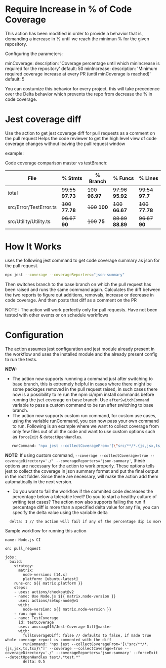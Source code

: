 # Require Increase in % of Code Coverage

This action has been modified in order to provide a behavior that is, demanding a increase in % until we reach the minimun % for the given repository.

Configuring the parameters:

minCoverage:
    description: 'Coverage percentage until which minIncrease is required for the repository'
    default: 50
  minIncrease:
    description: 'Minimum required coverage increase at every PR (until minCoverage is reached)'
    default: 5

You can costumize this behavior for every project, this will take precedence over the Delta behavior which prevents the repo from decrease the % in code coverage.

# Jest coverage diff

Use the action to get jest coverage diff for pull requests as a comment on the pull request
Helps the code reviewer to get the high level view of code coverage changes without leaving the pull request window

example:

Code coverage comparison master vs testBranch:

 File | % Stmts | % Branch | % Funcs | % Lines
 -----|---------|----------|---------|------
total | ~~99.55~~ **97.73** | ~~100~~ **96.97** | ~~97.96~~ **95.92** | ~~99.54~~ **97.7**
src/Error/TestError.ts | ~~100~~ **77.78** | ~~100~~ **100** | ~~100~~ **66.67** | ~~100~~ **77.78**
src/Utility/Utility.ts | ~~96.67~~ **90** | ~~100~~ **75** | ~~88.89~~ **88.89** | ~~96.67~~ **90**

# How It Works

uses the following jest command to get code coverage summary as json for the pull request.
```bash
npx jest --coverage --coverageReporters="json-summary"
```

Then switches branch to the base branch on which the pull request has been raised and runs the same command again.
Calculates the diff between the two reports to figure out additions, removals, increase or decrease in code coverage.
And then posts that diff as a comment on the PR

NOTE : The action will work perfectly only for pull requests. Have not been tested with other events or on schedule workflows

# Configuration

The action assumes jest configuration and jest module already present in the workflow and uses the installed module and the already present config to run the tests.

**NEW:**

 - The action now supports runnning a command just after switching to base branch, this is extremely helpful in cases where there might be some packages removed in the pull request raised, in such cases there now is a possibility to re run the npm ci/npm install commands before running the jset coverage on base branch. Use `afterSwitchCommand` variable to pass a custom command to be run after switching to base branch.
 - The action now supports custom run command, for custom use cases, using the variable runCommand, you can now pass your own command to run. Following is an example where we want to collect coverage from only few files out of all the code and want to use custom options such as `forceExit` & `detectOpenHandles`.
```bash
   runCommand: "npx jest --collectCoverageFrom='[\"src/**/*.{js,jsx,ts,tsx}\"]' --coverage --collectCoverage=true --coverageDirectory='./' --coverageReporters='json-summary' --forceExit --detectOpenHandles test/.*test.*"
```
**NOTE:** If using custom command, `--coverage --collectCoverage=true --coverageDirectory='./' --coverageReporters='json-summary'`, these options are necessary for the action to work properly. These options tells jest to collect the coverage in json summary format and put the final output in the root folder. Since these are necessary, will make the action add them automatically in the next version.

 - Do you want to fail the workflow if the commited code decreases the percentage below a tolerable level? Do you to start a healthy culture of writing test cases?
 The action now also supports failing the run if percentage diff is more than a specified delta value for any file, you can specify the delta value using the variable delta
 ```bash
   delta: 1 // the action will fail if any of the percentage dip is more than 1% for any changed file
 ```

Sample workflow for running this action

```
name: Node.js CI

on: pull_request

jobs:
  build:
    strategy:
      matrix:
        node-version: [14.x]
        platform: [ubuntu-latest]
    runs-on: ${{ matrix.platform }}
    steps:
    - uses: actions/checkout@v2
    - name: Use Node.js ${{ matrix.node-version }}
      uses: actions/setup-node@v1
      with:
        node-version: ${{ matrix.node-version }}
    - run: npm ci
    - name: TestCoverage
      id: testCoverage
      uses: anuraag016/Jest-Coverage-Diff@master
      with:
        fullCoverageDiff: false // defaults to false, if made true whole coverage report is commented with the diff
        runCommand: "npx jest --collectCoverageFrom='[\"src/**/*.{js,jsx,ts,tsx}\"]' --coverage --collectCoverage=true --coverageDirectory='./' --coverageReporters='json-summary' --forceExit --detectOpenHandles test/.*test.*"
        delta: 0.5
```
